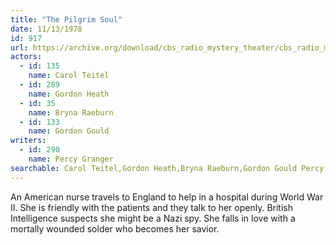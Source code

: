 ```yaml
---
title: "The Pilgrim Soul"
date: 11/13/1978
id: 917
url: https://archive.org/download/cbs_radio_mystery_theater/cbs_radio_mystery_theater-0901-0950.zip/cbs_radio_mystery_theater-0901-0950%2Fcbsrmt_0917_the_pilgrim_soul.mp3
actors:  
  - id: 135
    name: Carol Teitel  
  - id: 289
    name: Gordon Heath  
  - id: 35
    name: Bryna Raeburn  
  - id: 133
    name: Gordon Gould
writers:  
  - id: 290
    name: Percy Granger
searchable: Carol Teitel,Gordon Heath,Bryna Raeburn,Gordon Gould Percy Granger
---
```

An American nurse travels to England to help in a hospital during World War II. She is friendly with the patients and they talk to her openly. British Intelligence suspects she might be a Nazi spy. She falls in love with a mortally wounded solder who becomes her savior.